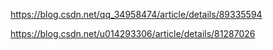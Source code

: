 https://blog.csdn.net/qq_34958474/article/details/89335594

https://blog.csdn.net/u014293306/article/details/81287026